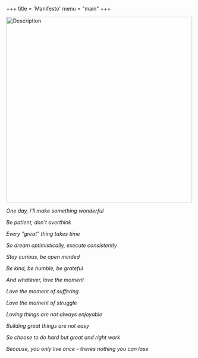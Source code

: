 +++
title = 'Manifesto'
menu = "main"
+++

<img src="/images/friren.jpg" alt="Description" width="500" />

_One day, i'll make something wonderful_

_Be patient, don't overthink_

_Every "great" thing takes time_

_So dream optimistically, execute consistently_

_Stay curious, be open minded_

_Be kind, be humble, be grateful_

_And whatever, love the moment_

_Love the moment of suffering_

_Love the moment of struggle_

_Loving things are not always enjoyable_

_Building great things are not easy_

_So choose to do hard but great and right work_

_Because, you only live once - theres nothing you can lose_
